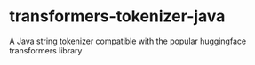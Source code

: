 # transformers-tokenizer-java
A Java string tokenizer compatible with the popular huggingface transformers library
